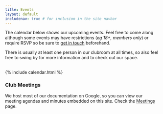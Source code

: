```yaml
---
title: Events
layout: default
includenav: true # for inclusion in the site navbar
---
```


The calendar below shows our upcoming events. Feel free to come along although
some events may have restrictions (_eg 18+, members only_) or require RSVP so be
sure to <a href="mailto:{{site.email}}">get in touch</a> beforehand.

There is usually at least one person in our clubroom at all times, so also feel
free to swing by for more information and to check out our space.

<br>
{% include calendar.html %}

### Club Meetings
We host most of our documentation on Google, so you can view our meeting agendas
and minutes embedded on this site. Check the [Meetings](./meetings) page.
